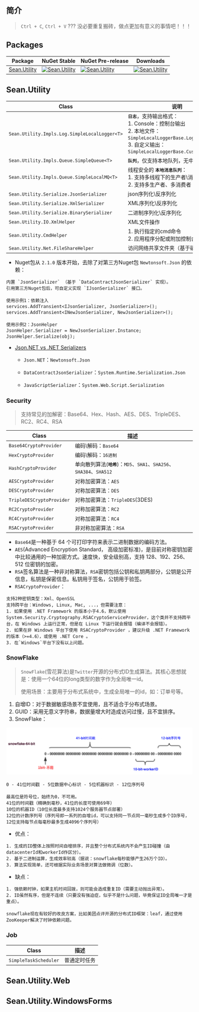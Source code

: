 ## 简介

> `Ctrl + C`, `Ctrl + V` ??? 没必要重复搬砖，做点更加有意义的事情吧！！！

## Packages

| Package                                                                              | NuGet Stable                                                                                                                                         | NuGet Pre-release                                                                                                                                       | Downloads                                                                                                                                             |
| ------------------------------------------------------------------------------------ | ---------------------------------------------------------------------------------------------------------------------------------------------------- | ------------------------------------------------------------------------------------------------------------------------------------------------------- | ----------------------------------------------------------------------------------------------------------------------------------------------------- |
| [Sean.Utility](https://www.nuget.org/packages/Sean.Utility/)                         | [![Sean.Utility](https://img.shields.io/nuget/v/Sean.Utility.svg)](https://www.nuget.org/packages/Sean.Utility/)                                     | [![Sean.Utility](https://img.shields.io/nuget/vpre/Sean.Utility.svg)](https://www.nuget.org/packages/Sean.Utility/)                                     | [![Sean.Utility](https://img.shields.io/nuget/dt/Sean.Utility.svg)](https://www.nuget.org/packages/Sean.Utility/)                                     |

## Sean.Utility

| Class                                         | 说明                                                                                                                                                               |
| --------------------------------------------- | ------------------------------------------------------------------------------------------------------------------------------------------------------------------ |
| `Sean.Utility.Impls.Log.SimpleLocalLogger<T>` | **`日志`**，支持输出格式：<br>1. Console：控制台输出<br>2. 本地文件：`SimpleLocalLoggerBase.LogFilePath`<br>3. 自定义输出：`SimpleLocalLoggerBase.CustomOutputLog` |
| `Sean.Utility.Impls.Queue.SimpleQueue<T>`     | **`队列`**，仅支持本地队列，无中间件                                                                                                                               |
| `Sean.Utility.Impls.Queue.SimpleLocalMQ<T>`   | 线程安全的 **`本地消息队列`**：<br>1. 支持多线程下的生产者\消费者模式<br>2. 支持多生产者、多消费者                                                                 |
| `Sean.Utility.Serialize.JsonSerializer`       | json序列化\反序列化                                                                                                                                                |
| `Sean.Utility.Serialize.XmlSerializer`        | XML序列化\反序列化                                                                                                                                                 |
| `Sean.Utility.Serialize.BinarySerializer`     | 二进制序列化\反序列化                                                                                                                                              |
| `Sean.Utility.IO.XmlHelper`                   | XML文件操作                                                                                                                                                        |
| `Sean.Utility.CmdHelper`                      | 1. 执行指定的cmd命令<br>2. 应用程序分配或附加控制台                                                                                                                |
| `Sean.Utility.Net.FileShareHelper`            | 访问网络共享文件夹（基于磁盘映射）                                                                                                                                 |

- Nuget包从 `2.1.0` 版本开始，去除了对第三方Nuget包 `Newtonsoft.Json` 的依赖：

```
内置 `JsonSerializer` （基于 `DataContractJsonSerializer` 实现）。
引用第三方Nuget包后，可自定义实现 `IJsonSerializer` 接口。

使用示例1：依赖注入
services.AddTransient<IJsonSerializer, JsonSerializer>();
services.AddTransient<INewJsonSerializer, NewJsonSerializer>();

使用示例2：JsonHelper
JsonHelper.Serializer = NewJsonSerializer.Instance;
JsonHelper.Serialize(obj);
```

- [Json.NET vs .NET Serializers](https://www.newtonsoft.com/json/help/html/jsonnetvsdotnetserializers.htm)
  
  - `Json.NET`：`Newtonsoft.Json`
  
  - `DataContractJsonSerializer`：`System.Runtime.Serialization.Json`
  
  - `JavaScriptSerializer`：`System.Web.Script.Serialization`

### Security

> 支持常见的加解密：Base64、Hex、Hash、AES、DES、TripleDES、RC2、RC4、RSA

| Class                     | 描述                                                                    |
| ------------------------- | ----------------------------------------------------------------------- |
| `Base64CryptoProvider`    | 编码\解码：`Base64`                                                     |
| `HexCryptoProvider`       | 编码\解码：`16进制`                                                     |
| `HashCryptoProvider`      | 单向散列算法(**`哈希`**)：`MD5`、`SHA1`、`SHA256`、`SHA384`、`SHA512`   |
| `AESCryptoProvider`       | 对称加密算法：`AES`                                                     |
| `DESCryptoProvider`       | 对称加密算法：`DES`                                                     |
| `TripleDESCryptoProvider` | 对称加密算法：`TripleDES`(3DES)                                         |
| `RC2CryptoProvider`       | 对称加密算法：`RC2`                                                     |
| `RC4CryptoProvider`       | 对称加密算法：`RC4`                                                     |
| `RSACryptoProvider`       | 非对称加密算法：`RSA`                                                   |

- `Base64`是一种基于 64 个可打印字符来表示二进制数据的编码方法。
- `AES`(Advanced Encryption Standard， 高级加密标准)，是目前对称密钥加密中比较通用的一种加密方式。速度快，安全级别高，支持 128、192、256、512 位密钥的加密。
- `RSA`签名算法是一种非对称算法，`RSA`密钥包括公钥和私钥两部分，公钥是公开信息，私钥是保密信息。私钥用于签名，公钥用于验签。
- `RSACryptoProvider`：

```
支持2种密钥类型：Xml、OpenSSL
支持跨平台：Windows, Linux, Mac, ...，但需要注意：
1. 如果使用 .NET Framework 的版本小于4.6，默认使用 System.Security.Cryptography.RSACryptoServiceProvider，这个类并不支持跨平台，在 Windows 上运行正常，但是在 Linux 下运行就会报错（编译不会报错）。
2. 如果在非 Windows 平台下使用 RSACryptoProvider ，建议升级 .NET Framework 的版本（>=4.6），或使用 .NET Core 。
3. 在`Windows`平台下没有以上问题。
```

### SnowFlake

> `SnowFlake`(雪花算法)是`Twitter`开源的分布式ID生成算法。其核心思想就是：使用一个64位的long类型的数字作为全局唯一id。
>
> 使用场景：主要用于分布式系统中，生成全局唯一的id，如：订单号等。

1. 自增ID：对于数据敏感场景不宜使用，且不适合于分布式场景。
2. GUID：采用无意义字符串，数据量增大时造成访问过慢，且不宜排序。
3. SnowFlake：

![snowflake](https://github.com/Sean-Lu/Utility/blob/master/docs/images/snowflake.png)

```
0 - 41位时间戳 - 5位数据中心标识 - 5位机器标识 - 12位序列号

最高位是符号位，始终为0，不可用。
41位的时间戳（精确到毫秒，41位的长度可使用69年）
10位的机器ID（10位长度最多支持1024个服务器节点部署）
12位的计数序列号（序列号即一系列的自增id，可以支持同一节点同一毫秒生成多个ID序号，12位支持每节点每毫秒最多生成4096个序列号）
```

- 优点：

```
1. 生成的ID整体上按照时间自增排序，并且整个分布式系统内不会产生ID碰撞（由datacenterId和workerId作区分）。
2. 基于二进制运算，生成效率较高（据说：snowflake每秒能够产生26万个ID）。
3. 算法实现简单，还可根据实际业务场景对算法做微调（位数）。
```
- 缺点：

```
1. 强依赖时钟，如果主机时间回拨，则可能会造成重复ID（需要主动抛出异常）。
2. ID虽然有序，但是不连续（只要没有强迫症，似乎不是什么问题，毕竟保证ID全局唯一才是重点）。

snowflake现在有较好的改良方案，比如美团点评开源的分布式ID框架：leaf，通过使用ZooKeeper解决了时钟依赖问题。
```

### Job

| Class                     | 描述                       |
| ------------------------- | -------------------------- |
| `SimpleTaskScheduler`     | 普通定时任务               |

## Sean.Utility.Web

## Sean.Utility.WindowsForms
